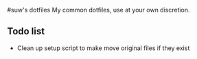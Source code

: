 #suw's dotfiles
My common dotfiles, use at your own discretion.

## Todo list
* Clean up setup script to make move original files if they exist
